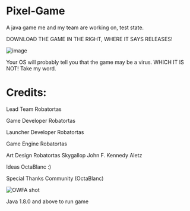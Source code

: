 # Pixel-Game
A java game me and my team are working on, test state.

DOWNLOAD THE GAME IN THE RIGHT, WHERE IT SAYS RELEASES!

![image](https://user-images.githubusercontent.com/72624799/143496118-413d2ab4-a0cb-4048-83e9-c7ac270a09ba.png)

Your OS will probably tell you that the game may be a virus. WHICH IT IS NOT! Take my word.

# Credits:

Lead Team
Robatortas

Game Developer
Robatortas

Launcher Developer
Robatortas

Game Engine
Robatortas

Art Design
Robatortas
Skygallop
John F. Kennedy
Aletz

Ideas
OctaBlanc :)

Special Thanks
Community (OctaBlanc)

![OWFA shot](https://user-images.githubusercontent.com/72624799/178687339-4689f9e7-d168-4fad-b979-fdea42e9c939.png)


Java 1.8.0 and above to run game

